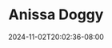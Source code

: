 --- 
title: "Anissa Doggy"
description: "streaming bokeh Anissa Doggy yandek full  "
date: 2024-11-02T20:02:36-08:00
file_code: "qpdepnjain1w"
draft: false
cover: "cc37p38cmvsq4dh3.jpg"
tags: ["Anissa", "Doggy", "bokep-indo", "bokep-viral", "bokep-ig"]
length: 623
fld_id: "1483149"
foldername: "Anissa"
categories: ["Anissa"]
views: 0
---
